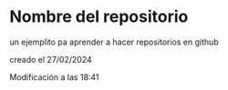 # Nombre del repositorio
un ejemplito pa aprender a hacer repositorios en github

creado el 27/02/2024


Modificación a las 18:41